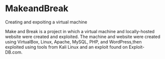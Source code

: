 # MakeandBreak

Creating and expoiting a virtual machine

Make and Break is a project in which a virtual machine and locally-hosted website were created and exploited. The machine and website were created using VirtualBox, Linux, Apache, MySQL, PHP, and WordPress,then exploited using tools from Kali Linux and an exploit found on Exploit-DB.com.
